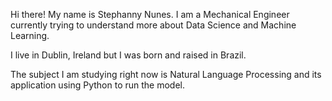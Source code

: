 Hi there! My name is Stephanny Nunes. I am a Mechanical Engineer currently trying to understand more about Data Science and Machine Learning.

I live in Dublin, Ireland but I was born and raised in Brazil. 

The subject I am studying right now is Natural Language Processing and its application using Python to run the model.
